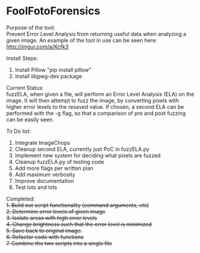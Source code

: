 FoolFotoForensics
=================

Purpose of the tool:   
Prevent Error Level Analysis from returning useful data when analyzing a given image. An example of the tool in use can be seen here: http://imgur.com/a/Kcfk3

Install Steps:  
1.	Install Pillow "pip install pillow"  
2.	Install libjpeg-dev package

Current Status:  
fuzzELA, when given a file, will perform an Error Level Analysis (ELA) on the image. It will then attempt to fuzz the image, by converting pixels with higher error levels to the resaved value. If chosen, a second ELA can be performed with the -g flag, so that a comparison of pre and post fuzzing can be easily seen. 

To Do list:   
1.  Integrate ImageChops  
2.  Cleanup second ELA, currently just PoC in fuzzELA.py  
3.  Implement new system for deciding what pixels are fuzzed  
4.  Cleanup fuzzELA.py of testing code  
5.  Add more flags per written plan  
6.  Add maximum verbosity
7.  Improve documentation  
8.	Test lots and lots  


Completed:  
~~1.    Build out script functionality (command arguments, etc)~~      
~~2.	Determine error levels of given image~~  
~~3.	Isolate areas with high error levels~~  
~~4.	Change brightness such that the error level is minimized~~  
~~5.	Save back to original image.~~  
~~6.    Refactor code with functions~~  
~~7.    Combine the two scripts into a single file~~  
